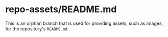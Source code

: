 # repo-assets/README.md

This is an orphan branch that is used for providing assets, such as images, for the repository's `README.md`.
